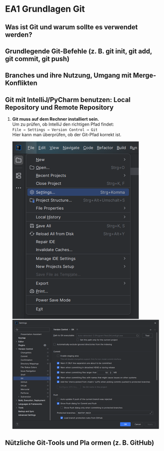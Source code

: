 # EA1 Grundlagen Git

## Was ist Git und warum sollte es verwendet werden? 

## Grundlegende Git-Befehle (z. B. git init, git add, git commit, git push) 

## Branches und ihre Nutzung, Umgang mit Merge-Konflikten

## Git mit IntelliJ/PyCharm benutzen: Local Repository und Remote Repository 
1. **Git muss auf dem Rechner installiert sein.**  
   Um zu prüfen, ob IntelliJ den richtigen Pfad findet:  
   `File → Settings → Version Control → Git`  
   Hier kann man überprüfen, ob der Git-Pfad korrekt ist.

   ![Git Path prüfen](assets/Settings_Menu_IntelliJ.png)
   ![Git Path prüfen](assets/Git_Path_IntelliJ.png)
   
## Nützliche Git-Tools und Pla ormen (z. B. GitHub) 